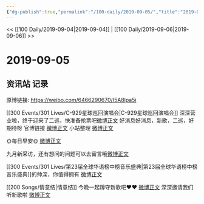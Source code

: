 ```yaml
---
{"dg-publish":true,"permalink":"/100-daily/2019-09-05/","title":"2019-09-05"}
---
```



<< [[100 Daily/2019-09-04\|2019-09-04]] | [[100 Daily/2019-09-06\|2019-09-06]] >>

# 2019-09-05

## 资讯站 记录

原博链接: https://weibo.com/6466290670/I5A8lpa5i

[[300 Events/301 Lives/C-929星球巡回演唱会\|C-929星球巡回演唱会]]
深深营业啦，终于迎来了二巡，快准备抢票吧[微博正文](https://m.weibo.cn/6466290670/4413276220139090)
好消息好消息，新歌，二巡，好期待呀
官博链接 [微博正文](https://m.weibo.cn/6466290670/4413237405923413)
小站整理 [微博正文](https://m.weibo.cn/6466290670/4413240400040313)

🌞每日早安🌞 [微博正文](https://m.weibo.cn/6466290670/4413078533707693)

九月新采访，还有想问的问题可以去留言哦[微博正文](https://m.weibo.cn/6466290670/4413173043707983)

[[300 Events/301 Lives/第23届全球华语榜中榜音乐盛典\|第23届全球华语榜中榜音乐盛典]]的帅深，你值得拥有
[微博正文](https://m.weibo.cn/6466290670/4413179335493091)

[[200 Songs/情意结\|情意结]]
今晚一起蹲守新歌吧❤️❤️ [微博正文](https://m.weibo.cn/6466290670/4413259069260601)
深深邀请我们听新歌啦 [微博正文](https://m.weibo.cn/6466290670/4413272264711970)
